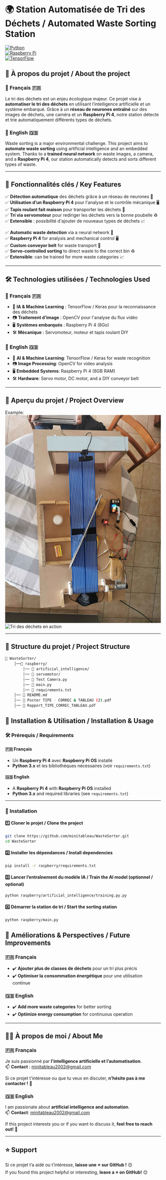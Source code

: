 # 🌍 Station Automatisée de Tri des Déchets / Automated Waste Sorting Station  

[![Python](https://img.shields.io/badge/Python-3.x-blue.svg)](https://www.python.org/)  
[![Raspberry Pi](https://img.shields.io/badge/RaspberryPi-4-red.svg)](https://www.raspberrypi.com/)  
[![TensorFlow](https://img.shields.io/badge/TensorFlow-2.x-orange.svg)](https://www.tensorflow.org/)  

## 📌 À propos du projet / About the project  

### 🔹 Français 🇫🇷  
Le tri des déchets est un enjeu écologique majeur. Ce projet vise à **automatiser le tri des déchets** en utilisant l’intelligence artificielle et un système embarqué. Grâce à un **réseau de neurones entraîné** sur des images de déchets, une caméra et un **Raspberry Pi 4**, notre station détecte et trie automatiquement différents types de déchets.  

### 🔹 English 🇬🇧  
Waste sorting is a major environmental challenge. This project aims to **automate waste sorting** using artificial intelligence and an embedded system. Thanks to a **trained neural network** on waste images, a camera, and a **Raspberry Pi 4**, our station automatically detects and sorts different types of waste.  

---

## 🌟 Fonctionnalités clés / Key Features  

✅ **Détection automatique** des déchets grâce à un réseau de neurones 🎯  
✅ **Utilisation d’un Raspberry Pi 4** pour l'analyse et le contrôle mécanique 🖥️  
✅ **Tapis roulant fait maison** pour transporter les déchets 🚀  
✅ **Tri via servomoteur** pour rediriger les déchets vers la bonne poubelle ♻️  
✅ **Extensible** : possibilité d'ajouter de nouveaux types de déchets 📈  

✅ **Automatic waste detection** via a neural network 🎯  
✅ **Raspberry Pi 4** for analysis and mechanical control 🖥️  
✅ **Custom conveyor belt** for waste transport 🚀  
✅ **Servo-controlled sorting** to direct waste to the correct bin ♻️  
✅ **Extensible**: can be trained for more waste categories 📈  

---

## 🛠️ Technologies utilisées / Technologies Used  

### 🔹 Français 🇫🇷  
- 🔬 **IA & Machine Learning** : TensorFlow / Keras pour la reconnaissance des déchets  
- 📷 **Traitement d’image** : OpenCV pour l'analyse du flux vidéo  
- 🖥️ **Systèmes embarqués** : Raspberry Pi 4 (8Go)  
- 🛠️ **Mécanique** : Servomoteur, moteur et tapis roulant DIY  

### 🔹 English 🇬🇧  
- 🔬 **AI & Machine Learning**: TensorFlow / Keras for waste recognition  
- 📷 **Image Processing**: OpenCV for video analysis  
- 🖥️ **Embedded Systems**: Raspberry Pi 4 (8GB RAM)  
- 🛠️ **Hardware**: Servo motor, DC motor, and a DIY conveyor belt  

---

## 📸 Aperçu du projet / Project Overview  

Example:  
![Tri des déchets en action](./Project1.jpg)
![Tri des déchets en action](.Project2.jpg)

---

## 📂 Structure du projet / Project Structure  

```bash
📂 WasteSorter/
    │──📂 raspberry/
        │── 📁 artificial_intelligence/
        │── 📁 servomotor/            
        │── 📜 Test Camera.py 
        │── 📜 main.py
        │── 📜 requirements.txt                  
    │── 📜 README.md                       
    │── 📜 Poster TIPE - CORREC & TABLEAU (2).pdf
    │── 📜 Rapport_TIPE_CORREC_TABLEAU.pdf
```

## 🚀 Installation & Utilisation / Installation & Usage  

### 🛠️ Prérequis / Requirements  

#### 🇫🇷 Français  
- Un **Raspberry Pi 4** avec **Raspberry Pi OS** installé  
- **Python 3.x** et les bibliothèques nécessaires (voir `requirements.txt`)  

#### 🇬🇧 English  
- A **Raspberry Pi 4** with **Raspberry Pi OS** installed  
- **Python 3.x** and required libraries (see `requirements.txt`)  

---

### 🔧 Installation  

#### 1️⃣ Cloner le projet / Clone the project  
```bash
git clone https://github.com/minitableau/WasteSorter.git
cd WasteSorter
```

#### 2️⃣ Installer les dépendances / Install dependencies
```bash
pip install -r raspberry/requirements.txt
```
#### 3️⃣ Lancer l’entraînement du modèle IA / Train the AI model (optionnel / optional)
```bash
python raspberry/artificial_intelligence/training.py.py
```
#### 4️⃣ Démarrer la station de tri / Start the sorting station
```bash
python raspberry/main.py
```

## 📌 Améliorations & Perspectives / Future Improvements  

### 🇫🇷 Français  
- ✔️ **Ajouter plus de classes de déchets** pour un tri plus précis  
- ✔️ **Optimiser la consommation énergétique** pour une utilisation continue  

### 🇬🇧 English  
- ✔️ **Add more waste categories** for better sorting  
- ✔️ **Optimize energy consumption** for continuous operation  

---

## 👨‍💻 À propos de moi / About Me  

### 🇫🇷 Français  
Je suis passionné par **l’intelligence artificielle et l’automatisation**.  
📫 **Contact** : minitableau2002@gmail.com 

Si ce projet t’intéresse ou que tu veux en discuter, **n’hésite pas à me contacter !** 🚀  

### 🇬🇧 English  
I am passionate about **artificial intelligence and automation**.  
📫 **Contact**: minitableau2002@gmail.com  

If this project interests you or if you want to discuss it, **feel free to reach out!** 🚀  

---

## ⭐ Support  

Si ce projet t’a aidé ou t’intéresse, **laisse une ⭐ sur GitHub !** 😊  
If you found this project helpful or interesting, **leave a ⭐ on GitHub!** 😊  

